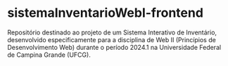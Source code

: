 # sistemaInventarioWebI-frontend
Repositório destinado ao projeto de um Sistema Interativo de Inventário, desenvolvido especificamente para a disciplina de Web II (Princípios de Desenvolvimento Web) durante o período 2024.1 na Universidade Federal de Campina Grande (UFCG).
